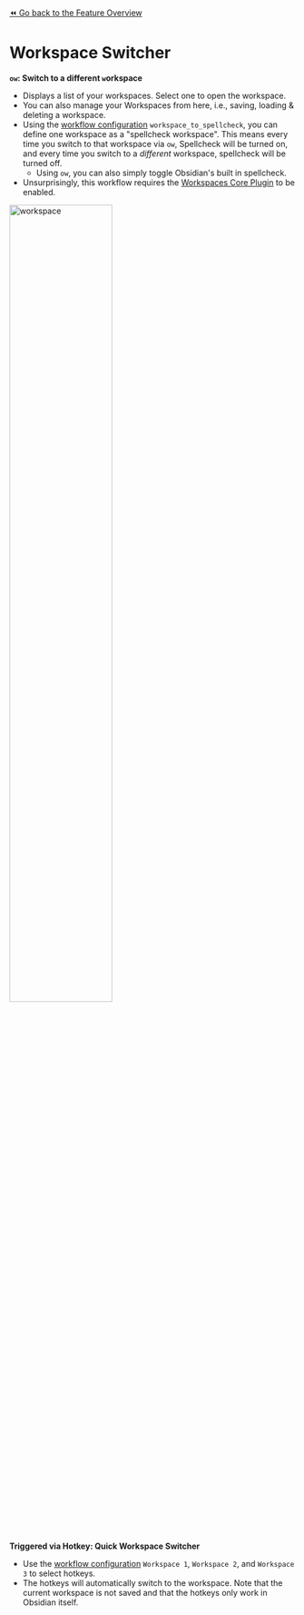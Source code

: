 [⏪ Go back to the Feature Overview](https://github.com/chrisgrieser/shimmering-obsidian/blob/main/README.md#feature-overview)

# Workspace Switcher
**`ow`: Switch to a different `w`orkspace**
- Displays a list of your workspaces. Select one to open the workspace.
- You can also manage your Workspaces from here, i.e., saving, loading & deleting a workspace.
- Using the [workflow configuration](Workflow%20Configuration.md#Miscellaneous) `workspace_to_spellcheck`, you can define one workspace as a "spellcheck workspace". This means every time you switch to that workspace via `ow`, Spellcheck will be turned on, and every time you switch to a *different* workspace, spellcheck will be turned off.
	- Using `ow`, you can also simply toggle Obsidian's built in spellcheck.
- Unsurprisingly, this workflow requires the [Workspaces Core Plugin](https://help.obsidian.md/Plugins/Workspaces) to be enabled.

<img src="https://user-images.githubusercontent.com/73286100/133615940-a56731e5-6b60-4d28-b877-7ea48d10225e.gif" alt="workspace" width=60%>

**Triggered via Hotkey: Quick Workspace Switcher**
- Use the [workflow configuration](Workflow%20Configuration.md) `Workspace 1`, `Workspace 2`, and `Workspace 3` to select hotkeys.
- The hotkeys will automatically switch to the workspace. Note that the current workspace is not saved and that the hotkeys only work in Obsidian itself.
